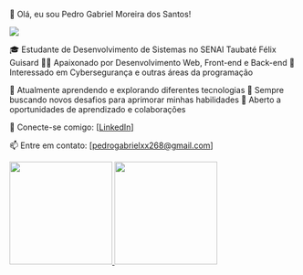 👋 Olá, eu sou Pedro Gabriel Moreira dos Santos!

<img src="https://media.licdn.com/dms/image/D4D16AQEcR54DxspyAw/profile-displaybackgroundimage-shrink_350_1400/0/1713384194741?e=1718841600&v=beta&t=hY0rmvaTnBZCF8oJBpuQ2qJl9gaE6YwgTFcieVyrxxA">

🎓 Estudante de Desenvolvimento de Sistemas no SENAI Taubaté Félix Guisard
👨‍💻 Apaixonado por Desenvolvimento Web, Front-end e Back-end
🔐 Interessado em Cybersegurança e outras áreas da programação

💼 Atualmente aprendendo e explorando diferentes tecnologias
🌱 Sempre buscando novos desafios para aprimorar minhas habilidades
🤝 Aberto a oportunidades de aprendizado e colaborações

🔗 Conecte-se comigo:
[[LinkedIn](https://www.linkedin.com/in/pedro-santos-74480726b/)]

📫 Entre em contato: [pedrogabrielxx268@gmail.com]

<div>
<a href="https://github.com/PedroZxK">
<img loading="lazy" height="180em" src="https://github-readme-stats.vercel.app/api/top-langs/?Pedro Santos&layout=compact&langs_count=7&theme=dracula"/>
<img loading="lazy" height="180em" src="https://github-readme-stats.vercel.app/api?Pedro Santos&show_icons=true&theme=dracula&include_all_commits=true&count_private=true"/>
</div>
